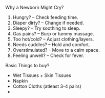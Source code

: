 Why a Newborn Might Cry?

  1. Hungry? – Check feeding time.
  2.  Diaper dirty? – Change if needed.
  3. Sleepy? – Try soothing to sleep.
  4. Gas pains? – Burp or tummy massage.
  5. Too hot/cold? – Adjust clothing/layers.
  6. Needs cuddles? – Hold and comfort.
  7. Overstimulated? – Move to a calm space.
  8. Feeling unwell? – Check for fever.

Basic Things to buy?
  - Wet Tissues + Skin Tissues
  - Napkin
  - Cotton Cloths (atleast 3-4 pairs)
  -   
